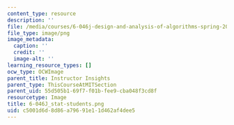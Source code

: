```yaml
---
content_type: resource
description: ''
file: /media/courses/6-046j-design-and-analysis-of-algorithms-spring-2015/c5001d6d8d86a79691e11d462af4dee5_6-046J_stat-students.png
file_type: image/png
image_metadata:
  caption: ''
  credit: ''
  image-alt: ''
learning_resource_types: []
ocw_type: OCWImage
parent_title: Instructor Insights
parent_type: ThisCourseAtMITSection
parent_uid: 55d505b1-69f7-f01b-fee9-cba048f3cd8f
resourcetype: Image
title: 6-046J_stat-students.png
uid: c5001d6d-8d86-a796-91e1-1d462af4dee5
---
```

